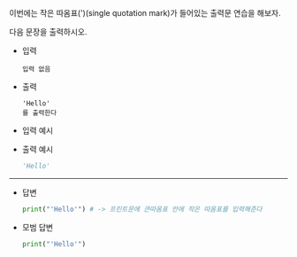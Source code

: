 이번에는 작은 따옴표(')(single quotation mark)가 들어있는
출력문 연습을 해보자.

다음 문장을 출력하시오.

- 입력

  ```
  입력 없음
  ```

- 출력

  ```
  'Hello'
  를 출력한다
  ```

- 입력 예시

- 출력 예시

  ```python
  'Hello'
  
  ```

  

---

- 답변 

  ``` python
  print("'Hello'") # -> 프린트문에 큰따옴표 안에 작은 따옴표를 입력해준다
  ```

  

- 모범 답변

  ``` python
  print("'Hello'")
  
  ```

  